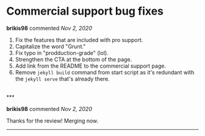# Commercial support bug fixes

**brikis98** commented *Nov 2, 2020*

1. Fix the features that are included with pro support. 
1. Capitalize the word "Grunt."
1. Fix typo in "prodduction-grade" (lol).
1. Strengthen the CTA at the bottom of the page.
1. Add link from the README to the commercial support page.
1. Remove `jekyll build` command from start script as it's redundant with the `jekyll serve` that's already there.
<br />
***


**brikis98** commented *Nov 2, 2020*

Thanks for the review! Merging now.
***

